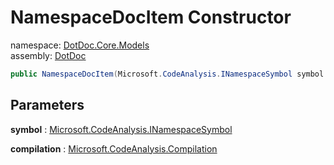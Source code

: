﻿# NamespaceDocItem Constructor

namespace: [DotDoc\.Core\.Models](../../DotDoc.Core.Models.md)<br />
assembly: [DotDoc](../../../DotDoc.md)



```csharp
public NamespaceDocItem(Microsoft.CodeAnalysis.INamespaceSymbol symbol ,Microsoft.CodeAnalysis.Compilation compilation);
```

## Parameters

__symbol__ : [Microsoft\.CodeAnalysis\.INamespaceSymbol](https://docs.microsoft.com/dotnet/api/Microsoft.CodeAnalysis.INamespaceSymbol)



__compilation__ : [Microsoft\.CodeAnalysis\.Compilation](https://docs.microsoft.com/dotnet/api/Microsoft.CodeAnalysis.Compilation)



